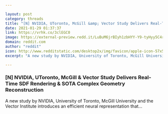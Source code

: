```yaml
---

layout: post
category: threads
title: "[N] NVIDIA, UToronto, McGill &amp; Vector Study Delivers Real-Time SDF Rendering &amp; SOTA Complex Geometry Reconstruction"
date: 2021-01-29 01:37:37
link: https://vrhk.co/3clEGC0
image: https://external-preview.redd.it/LuBuM6jrBIyh1zbHYY-Y9-tyHyy5C4rN4tdhiI18Xhw.jpg?width=524&height=274.345549738&auto=webp&crop=524:274.345549738,smart&s=2e2248940edde29ddc5eb4d95c086bad0d8efa83
domain: reddit.com
author: "reddit"
icon: http://www.redditstatic.com/desktop2x/img/favicon/apple-icon-57x57.png
excerpt: "A new study by NVIDIA, University of Toronto, McGill University and the Vector Institute introduces an efficient neural representation that..."

---
```


### [N] NVIDIA, UToronto, McGill &amp; Vector Study Delivers Real-Time SDF Rendering &amp; SOTA Complex Geometry Reconstruction

A new study by NVIDIA, University of Toronto, McGill University and the Vector Institute introduces an efficient neural representation that...